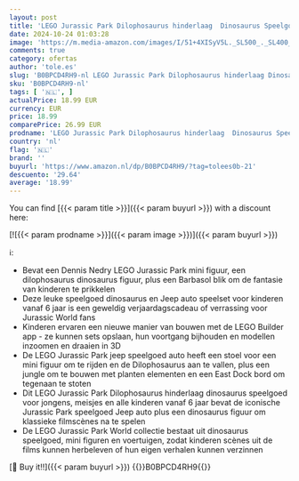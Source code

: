 ```yaml
---
layout: post
title: 'LEGO Jurassic Park Dilophosaurus hinderlaag  Dinosaurus Speelgoed voor Jongens  Meisjes  Kinderen vanaf 6 Jaar met Dino Figuur en Offroad Jeep Auto  30ste Verjaardag Collectie Set 76958'
date: 2024-10-24 01:03:28
image: 'https://m.media-amazon.com/images/I/51+4XISyV5L._SL500_._SL400_.jpg'
comments: true
category: ofertas
author: 'tole.es'
slug: 'B0BPCD4RH9-nl LEGO Jurassic Park Dilophosaurus hinderlaag Dinosaurus...'
sku: 'B0BPCD4RH9-nl'
tags: [ '🇳🇱', ]
actualPrice: 18.99 EUR
currency: EUR
price: 18.99
comparePrice: 26.99 EUR
prodname: 'LEGO Jurassic Park Dilophosaurus hinderlaag  Dinosaurus Speelgoed voor Jongens  Meisjes  Kinderen vanaf 6 Jaar met Dino Figuur en Offroad Jeep Auto  30ste Verjaardag Collectie Set 76958'
country: 'nl'
flag: '🇳🇱'
brand: ''
buyurl: 'https://www.amazon.nl/dp/B0BPCD4RH9/?tag=tolees0b-21'
descuento: '29.64'
average: '18.99'
---
```


You can find [{{< param title >}}]({{< param buyurl >}}) with a discount here:

[![{{< param prodname >}}]({{< param image >}})]({{< param buyurl >}})

ℹ️:

- Bevat een Dennis Nedry LEGO Jurassic Park mini figuur, een dilophosaurus dinosaurus figuur, plus een Barbasol blik om de fantasie van kinderen te prikkelen
- Deze leuke speelgoed dinosaurus en Jeep auto speelset voor kinderen vanaf 6 jaar is een geweldig verjaardagscadeau of verrassing voor Jurassic World fans
- Kinderen ervaren een nieuwe manier van bouwen met de LEGO Builder app - ze kunnen sets opslaan, hun voortgang bijhouden en modellen inzoomen en draaien in 3D
- De LEGO Jurassic Park jeep speelgoed auto heeft een stoel voor een mini figuur om te rijden en de Dilophosaurus aan te vallen, plus een jungle om te bouwen met planten elementen en een East Dock bord om tegenaan te stoten
- Dit LEGO Jurassic Park Dilophosaurus hinderlaag​ dinosaurus speelgoed voor jongens, meisjes en alle kinderen vanaf 6 jaar bevat de iconische Jurassic Park speelgoed Jeep auto plus een dinosaurus figuur om klassieke filmscènes na te spelen
- De LEGO Jurassic Park World collectie bestaat uit dinosaurus speelgoed, mini figuren en voertuigen, zodat kinderen scènes uit de films kunnen herbeleven of hun eigen verhalen kunnen verzinnen

[🛒 Buy it!!]({{< param buyurl >}})
{{<world>}}B0BPCD4RH9{{</world>}}
